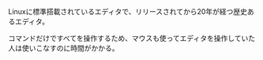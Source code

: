  
Linuxに標準搭載されているエディタで、リリースされてから20年が経つ歴史あるエディタ。

コマンドだけですべてを操作するため、マウスも使ってエディタを操作していた人は使いこなすのに時間がかかる。